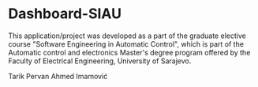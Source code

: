 # Dashboard-SIAU
This application/project was developed as a part of the graduate elective course "Software Engineering in Automatic Control", which is part of the Automatic control and electronics Master's degree program offered by the Faculty of Electrical Engineering, University of Sarajevo.


Tarik Pervan
Ahmed Imamović
